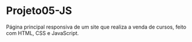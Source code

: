 # Projeto05-JS
Página principal responsiva de um site que realiza a venda de cursos, feito com HTML, CSS e JavaScript.
